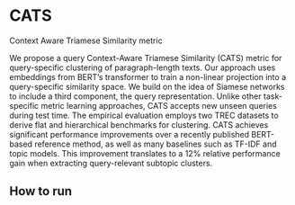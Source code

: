 # CATS
Context Aware Triamese Similarity metric 

We propose a query Context-Aware Triamese Similarity (CATS) metric for query-specific clustering of paragraph-length texts. Our approach uses embeddings from BERT’s transformer to train a non-linear projection into a query-specific similarity space. We build on the idea of Siamese networks to include a third component, the query representation. Unlike other task-specific metric learning approaches, CATS accepts new unseen queries during test time. The empirical evaluation employs two TREC datasets to derive flat and hierarchical benchmarks for clustering. CATS achieves significant performance improvements over a recently published BERT-based reference method, as well as many baselines such as TF-IDF and topic models. This improvement translates to a 12% relative performance gain when extracting query-relevant subtopic clusters.

## How to run

